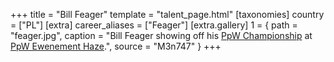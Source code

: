 +++
title = "Bill Feager"
template = "talent_page.html"
[taxonomies]
country = ["PL"]
[extra]
career_aliases = ["Feager"]
[extra.gallery]
1 = { path = "feager.jpg", caption = "Bill Feager showing off his [PpW Championship](@/c/ppw-championship.md) at [PpW Ewenement Haze](@/e/ppw/2024-04-20-ppw-ewenement-haze.md).", source = "M3n747" }
+++
